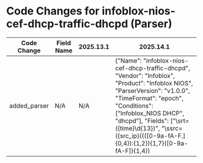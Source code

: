 # Code Changes for infoblox-nios-cef-dhcp-traffic-dhcpd (Parser)

| Code Change | Field Name | 2025.13.1 | 2025.14.1 |
|-------------|------------|-----------|------------|
| added_parser | N/A | N/A | {"Name": "infoblox-nios-cef-dhcp-traffic-dhcpd", "Vendor": "Infoblox", "Product": "Infoblox NIOS", "ParserVersion": "v1.0.0", "TimeFormat": "epoch", "Conditions": ["Infoblox_NIOS DHCP", "dhcpd"], "Fields": ["\srt=({time}\d{13})", "\ssrc=({src_ip}((([0-9a-fA-F.]{0,4}):{1,2}){1,7}([0-9a-fA-F]){1,4})|(((25[0-5]|(2[0-4]|1\d|[0-9]|)\d)\.?\b){4}))(:({src_port}\d+))?", "\sdst=({dest_ip}((([0-9a-fA-F.]{0,4}):{1,2}){1,7}([0-9a-fA-F]){1,4})|(((25[0-5]|(2[0-4]|1\d|[0-9]|)\d)\.?\b){4}))(:({dest_port}\d+))?", "\sdmac=({dest_mac}[a-fA-F\d.:]+)", "\|Infoblox_NIOS DHCP ({operation}[^\|]+)", "CEF[^\|]+\|([^\|]*\|){4}({event_name}[^\|]+)", "({host}\d{1,3}\.\d{1,3}\.\d{1,3}\.\d{1,3})\sCEF"]} |